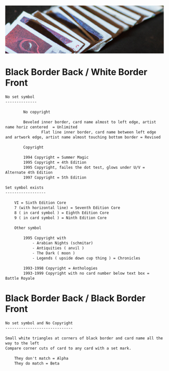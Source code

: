 ![old cards](/assets/header.png)


# Black Border Back / White Border Front

	No set symbol
	--------------
 
        	No copyright
	 
			Beveled inner border, card name almost to left edge, artist name horiz centered  = Unlimited 
	                Flat line inner border, card name between left edge and artwork edge, artist name almost touching bottom border = Revised

        	Copyright
      
			1994 Copyright = Summer Magic
			1995 Copyright = 4th Edition 
			1995 Copyright, failes the dot test, glows under U/V = Alternate 4th Edition 
			1997 Copyright = 5th Edition

	Set symbol exists
 	------------------

		VI = Sixth Edition Core
		7 (with horizontal line) = Seventh Edition Core
		8 ( in card symbol ) = Eighth Edition Core
		9 ( in card symbol ) = Ninth Edition Core

		Other symbol

			1995 Copyright with 
				- Arabian Nights (schmitar) 
				- Antiquities ( anvil ) 
				- The Dark ( moon ) 
				- Legends ( upside down cup thing ) = Chronicles
                  
			1993-1998 Copyright = Anthologies
			1993-1999 Copyright with no card number below text box = Battle Royale

    
# Black Border Back / Black Border Front

	No set symbol and No Copyright
	------------------------------
       
	Small white triangles at corners of black border and card name all the way to the left
	Compare corner cuts of card to any card with a set mark.
	      
		They don't match = Alpha
		They do match = Beta


